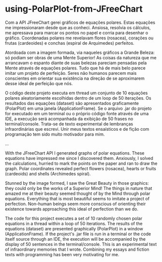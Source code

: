 # using-PolarPlot-from-JFreeChart
Com a API JFreeChart gerei gráficos de equações polares. Estas equações me impressionaram desde que as conheci. Ansiosa, resolvia os cálculos, me apressava para marcar 
os pontos no papel e corria para desenhar o gráfico. Coordenadas polares me revelavam flores (rosacea), corações ou frutas (cardeoides) e conchas (espiral de 
Arquimedes) perfeitos.

Atordoada com a imagem formada, via naqueles gráficos a Grande Beleza: só podiam ser obras de uma Mente Superior! As coisas da natureza que me arrancavam o espanto 
diante de suas belezas pareciam pensadas pela Mente através de equações polares. Tudo que há de mais belo parece imitar um projeto de perfeição. Seres não humanos 
parecem mais conscientes em orientar sua existência na direção de se aproximarem desse ideal de perfeição que nós.

O código deste projeto executa em thread um conjunto de 10 equações polares aleatoriamente escolhidas dentro de um loop de 50 iterações. Os resultados das equações 
(dataset) são apresentados graficamente (PolarPlot) em uma janela (ApplicationFrame). Se o arquivo .jar do projeto for executado em um terminal ou o próprio código 
fonte através de uma IDE, a execução será acompanhada da exibição de 50 frases no terminal/console. Trata-se de texto experimental de lembranças infraordinárias que 
escrevi. Unir meus textos ensaísticos e de fição com programação tem sido muito motivador para mim.

...

With the JFreeChart API I generated graphs of polar equations. These equations have impressed me since I discovered them. Anxiously, I solved the calculations, hurried 
to mark the points on the paper and ran to draw the graph. Polar coordinates revealed perfect flowers (rosacea), hearts or fruits (cardeoids) and shells (Archimedes 
spiral).

Stunned by the image formed, I saw the Great Beauty in those graphics: they could only be the works of a Superior Mind! The things in nature that amazed me at their 
beauty seemed thought of by the Mind through polar equations. Everything that is most beautiful seems to imitate a project of perfection. Non-human beings seem more 
conscious of orienting their existence towards approaching this ideal of perfection than we do.

The code for this project executes a set of 10 randomly chosen polar equations in a thread within a loop of 50 iterations. The results of the equations (dataset) are presented graphically (PolarPlot) in a window (ApplicationFrame). If the project's .jar file is run in a terminal or the code itself source through an IDE, the execution will be accompanied by the display of 50 sentences in the terminal/console. This is an experimental text of infraordinary memories that I wrote. Combining my essays and fiction texts with programming has been very motivating for me.
